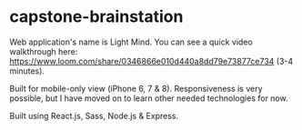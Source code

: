# capstone-brainstation

Web application's name is Light Mind. You can see a quick video walkthrough here: https://www.loom.com/share/0346866e010d440a8dd79e73877ce734 (3-4 minutes).

Built for mobile-only view (iPhone 6, 7 & 8). Responsiveness is very possible, but I have moved on to learn other needed technologies for now.

Built using React.js, Sass, Node.js & Express.
